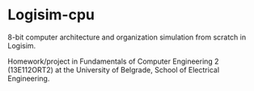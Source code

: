 # Logisim-cpu

8-bit computer architecture and organization simulation from scratch in Logisim.

Homework/project in Fundamentals of Computer Engineering 2 (13E112ORT2) at the University of Belgrade, School of Electrical Engineering.
